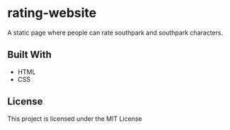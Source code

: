 # rating-website
A static page where people can rate southpark and southpark characters.

## Built With

* HTML
* CSS

## License

This project is licensed under the MIT License 
